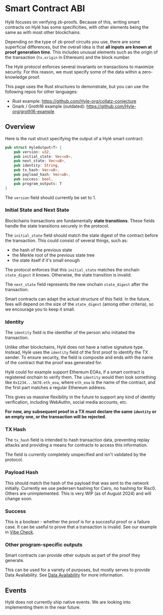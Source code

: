 # Smart Contract ABI

Hylé focuses on verifying zk-proofs. Because of this, writing smart contracts on Hylé has some specificities, with other elements being the same as with most other blockchains.

Depending on the type of zk-proof circuits you use, there are some superficial differences, but the overall idea is that **all inputs are known at proof generation time**. This includes unusual elements such as the origin of the transaction (`tx.origin` in Ethereum) and the block number.

The Hylé protocol enforces several invariants on transactions to maximize security. For this reason, we must specify some of the data within a zero-knowledge proof.

This page uses the Rust structures to demonstrate, but you can use the following repos for other languages:

- Rust example: https://github.com/Hyle-org/collatz-conjecture
- Gnark / Groth16 example (outdated): https://github.com/Hyle-org/groth16-example

## Overview

Here is the rust struct specifying the output of a Hylé smart contract:

```rust
pub struct HyleOutput<T> {
    pub version: u32,
    pub initial_state: Vec<u8>,
    pub next_state: Vec<u8>,
    pub identity: String,
    pub tx_hash: Vec<u8>,
    pub payload_hash: Vec<u8>,
    pub success: bool,
    pub program_outputs: T
}
```

The `version` field should currently be set to 1.

<!-- Inclure diagramme sur le flow d'une preuve ici -->

### Initial State and Next State

Blockchains transactions are fundamentally **state transitions**. These fields handle the state transitions securely in the protocol.

The `initial_state` field should match the state digest of the contract before the transaction. This could consist of several things, such as:

- the hash of the previous state
- the Merkle root of the previous state tree
- the state itself if it's small enough

The protocol enforces that this `initial_state` matches the onchain `state_digest` it knows. Otherwise, the state transition is invalid.

The `next_state` field represents the new onchain `state_digest` after the transaction.

Smart contracts can adapt the actual structure of this field. In the future, fees will depend on the size of the `state_digest` (among other criteria), so we encourage you to keep it small.

### Identity

The `identity` field is the identifier of the person who initiated the transaction.

Unlike other blockchains, Hylé does not have a native signature type. Instead, Hylé uses the `identity` field of the first proof to identify the TX sender.
To ensure security, the field is composite and ends with the name of the contract that the proof was generated for.

Hylé could for example support Ethereum EOAs, if a smart contract is registered onchain to verify them. The `identity` would then look something like `0x1234...5678.eth_eoa`, where `eth_eoa` is the name of the contract, and the first part matches a regular Ethereum address.

This gives us massive flexibility in the future to support any kind of identity verification, including WebAuthn, social media accounts, etc.

**For now, any subsequent proof in a TX must declare the same `identity` or an empty one, or the transaction will be rejected.**

### TX Hash

The `tx_hash` field is intended to hash transaction data, preventing replay attacks and providing a means for contracts to access this information.

The field is currently completely unspecified and isn't validated by the protocol.

### Payload Hash

This should match the hash of the payload that was sent to the network initially. Currently we use pedersen hashing for Cairo, no hashing for Risc0. Others are unimplemented.
This is very WIP (as of August 2024) and will change soon.

### Success

This is a boolean - whether the proof is for a succesful proof or a failure case. It can be useful to prove that a transaction is invalid. See our example in [Vibe Check](https://github.com/Hyle-org/vibe-check/blob/main/cairo-reco-smile/src/lib.cairo#L297).

### Other program-specific outputs

Smart contracts can provide other outputs as part of the proof they generate.

This can be used for a variety of purposes, but mostly serves to provide Data Availability. See [Data Availability](./data-availability.md) for more information.

## Events

Hylé does not currently ship native events. We are looking into implementing them in the near future.
